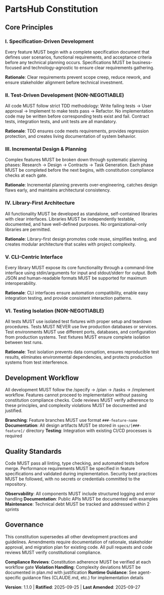 # PartsHub Constitution
<!--
Sync Impact Report:
Version change: 1.0.0 → 1.1.0
Modified principles: None
Added sections: VI. Testing Isolation (new principle added)
Removed sections: None
Templates requiring updates:
  ✅ plan-template.md - version reference corrected (line 212: v2.1.1 → v1.1.0)
  ✅ spec-template.md - no changes needed
  ✅ tasks-template.md - no changes needed
Follow-up TODOs: None - all testing isolation requirements incorporated
-->

## Core Principles

### I. Specification-Driven Development
Every feature MUST begin with a complete specification document that defines user scenarios, functional requirements, and acceptance criteria before any technical planning occurs. Specifications MUST be business-focused and technology-agnostic to ensure clear requirements gathering.

**Rationale**: Clear requirements prevent scope creep, reduce rework, and ensure stakeholder alignment before technical investment.

### II. Test-Driven Development (NON-NEGOTIABLE)
All code MUST follow strict TDD methodology: Write failing tests → User approval → Implement to make tests pass → Refactor. No implementation code may be written before corresponding tests exist and fail. Contract tests, integration tests, and unit tests are all mandatory.

**Rationale**: TDD ensures code meets requirements, provides regression protection, and creates living documentation of system behavior.

### III. Incremental Design & Planning
Complex features MUST be broken down through systematic planning phases: Research → Design → Contracts → Task Generation. Each phase MUST be completed before the next begins, with constitution compliance checks at each gate.

**Rationale**: Incremental planning prevents over-engineering, catches design flaws early, and maintains architectural consistency.

### IV. Library-First Architecture
All functionality MUST be developed as standalone, self-contained libraries with clear interfaces. Libraries MUST be independently testable, documented, and have well-defined purposes. No organizational-only libraries are permitted.

**Rationale**: Library-first design promotes code reuse, simplifies testing, and creates modular architecture that scales with project complexity.

### V. CLI-Centric Interface
Every library MUST expose its core functionality through a command-line interface using stdin/arguments for input and stdout/stderr for output. Both JSON and human-readable formats MUST be supported for maximum interoperability.

**Rationale**: CLI interfaces ensure automation compatibility, enable easy integration testing, and provide consistent interaction patterns.

### VI. Testing Isolation (NON-NEGOTIABLE)
All tests MUST use isolated test fixtures with proper setup and teardown procedures. Tests MUST NEVER use live production databases or services. Test environments MUST use different ports, databases, and configuration from production systems. Test fixtures MUST ensure complete isolation between test runs.

**Rationale**: Test isolation prevents data corruption, ensures reproducible test results, eliminates environmental dependencies, and protects production systems from test interference.

## Development Workflow

All development MUST follow the /specify → /plan → /tasks → /implement workflow. Features cannot proceed to implementation without passing constitution compliance checks. Code reviews MUST verify adherence to these principles, and complexity violations MUST be documented and justified.

**Branching**: Feature branches MUST use format `###-feature-name`
**Documentation**: All design artifacts MUST be stored in `specs/[###-feature]/` directory
**Testing**: Integration with existing CI/CD processes is required

## Quality Standards

Code MUST pass all linting, type checking, and automated tests before merge. Performance requirements MUST be specified in feature specifications and validated during implementation. Security best practices MUST be followed, with no secrets or credentials committed to the repository.

**Observability**: All components MUST include structured logging and error handling
**Documentation**: Public APIs MUST be documented with examples
**Maintenance**: Technical debt MUST be tracked and addressed within 2 sprints

## Governance

This constitution supersedes all other development practices and guidelines. Amendments require documentation of rationale, stakeholder approval, and migration plan for existing code. All pull requests and code reviews MUST verify constitutional compliance.

**Compliance Reviews**: Constitution adherence MUST be verified at each workflow gate
**Violation Handling**: Complexity deviations MUST be documented in plan.md with justification
**Runtime Guidance**: See agent-specific guidance files (CLAUDE.md, etc.) for implementation details

**Version**: 1.1.0 | **Ratified**: 2025-09-25 | **Last Amended**: 2025-09-27